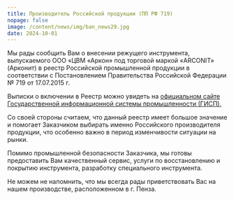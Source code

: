 ```yaml
---
title: Производитель Российской продукции (ПП РФ 719)
nopage: false
image: /content/news/img/ban_news29.jpg
date: 2024-10-01
---
```

Мы рады сообщить Вам о внесении режущего инструмента, выпускаемого ООО «ЦВМ «Аркон» под торговой маркой «ARCONIT» (Арконит) в реестр Российской промышленной продукции в соответствии с Постановлением Правительства Российской Федерации № 719 от 17.07.2015 г.

Выписки о включении в Реестр можно увидеть на [официальном сайте Государственной информационной системы промышленности (ГИСП).](https://gisp.gov.ru/pp719v2/pub/prod/)

Со своей стороны считаем, что данный реестр имеет большое значение и помогает Заказчиком выбирать именно Российского производителя продукции, что особенно важно в период изменчивости ситуации на рынки. 

Помимо промышленной безопасности Заказчика, мы готовы предоставить Вам качественный сервис, услуги по восстановлению и покрытию  инструмента, разработку специального инструмента.

Не можем не напомнить, что мы всегда рады приветствовать Вас на нашем производстве, расположенном в г. Пенза.